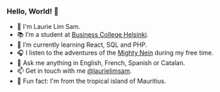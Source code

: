 ### Hello, World! 👋

- 🐢 I'm Laurie Lim Sam.
- 📚 I’m a student at [Business College Helsinki](https://en.bc.fi/qualifications/full-stack-web-developer-program/).
- 🌱 I’m currently learning React, SQL and PHP.
- 🎧 I listen to the adventures of the [Mighty Nein](https://www.youtube.com/playlist?list=PL1tiwbzkOjQxD0jjAE7PsWoaCrs0EkBH2) during my free time.
- 💬 Ask me anything in English, French, Spanish or Catalan.
- 📫 Get in touch with me [@laurielimsam](https://twitter.com/intent/tweet?screen_name=laurielimsam).
- 🌴 Fun fact: I'm from the tropical island of Mauritius.
